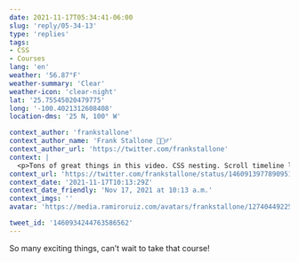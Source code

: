 ```yaml
---
date: 2021-11-17T05:34:41-06:00
slug: 'reply/05-34-13'
type: 'replies'
tags:
- CSS
- Courses
lang: 'en'
weather: '56.87°F'
weather-summary: 'Clear'
weather-icon: 'clear-night'
lat: '25.75545020479775'
long: '-100.4021312608408'
location-dms: '25 N, 100° W'

context_author: 'frankstallone'
context_author_name: 'Frank Stallone 🧘🏻‍♂️'
context_author_url: 'https://twitter.com/frankstallone'
context: |
  <p>Tons of great things in this video. CSS nesting. Scroll timeline looks exciting. Happy to hear <a href="https://twitter.com/@adactio">@adactio</a>'s courses coming!  <a href="https://t.co/xgF2D9iBLm">https://t.co/xgF2D9iBLm</a> </p>
context_url: 'https://twitter.com/frankstallone/status/1460913977890951168'
context_date: '2021-11-17T10:13:29Z'
context_date_friendly: 'Nov 17, 2021 at 10:13 a.m.'
context_imgs: ''
avatar: 'https://media.ramiroruiz.com/avatars/frankstallone/1274044922564395010/RlkWqxPD_bigger.jpg'

tweet_id: '1460934244763586562'
---
```

So many exciting things, can’t wait to take that course!